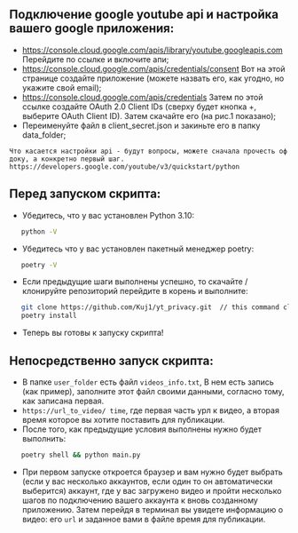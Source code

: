 ## Подключение google youtube api и настройка вашего google приложения:
- https://console.cloud.google.com/apis/library/youtube.googleapis.com Перейдите по ссылке и включите апи;
- https://console.cloud.google.com/apis/credentials/consent Вот на этой странице создайте приложение (можете назвать его, как угодно, но укажите свой email);
- https://console.cloud.google.com/apis/credentials Затем по этой ссылке создайте OAuth 2.0 Client IDs (сверху будет кнопка +, выберите OAuth Client ID). Затем скачайте его (на рис.1 показано);
- Переименуйте файл в client_secret.json и закиньте его в папку data_folder;

`Что касается настройки api - будут вопросы, можете сначала прочесть оф доку, а конкретно первый шаг.`
`https://developers.google.com/youtube/v3/quickstart/python`

## Перед запуском скрипта:
- Убедитесь, что у вас установлен Python 3.10:
```bash
   python -V
```
-  Убедитесь что у вас установлен пакетный менеджер poetry:
```bash
   poetry -V
```
- Если предыдущие шаги выполнены успешно, то скачайте / клонируйте репозиторий перейдите в корень и выполните:
```bash
   git clone https://github.com/Kuj1/yt_privacy.git  // this command clone this repo in your working directory
   poetry install
```
- Теперь вы готовы к запуску скрипта!

## Непосредственно запуск скрипта:
- В папке `user_folder` есть файл `videos_info.txt`, В нем есть запись (как пример), заполните этот файл своими данными, согласно тому, как записана первая.
- `https://url_to_video/ time`, где первая часть урл к видео, а вторая время которое вы хотите поставить для публикации.
- После того, как предыдущие условия выполнены нужно будет выполнить:
```bash
   poetry shell && python main.py
```
- При первом запуске откроется браузер и вам нужно будет выбрать (если у вас несколько аккаунтов, если один то он автоматически выберится) аккаунт, где у вас загружено видео и пройти несколько шагов по подключению вашего аккаунта к вновь созданному приложению. Затем перейдя в терминал вы увидете информацию о видео: его `url` и заданное вами в файле время для публикации.
